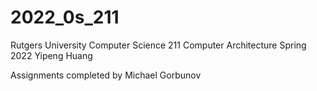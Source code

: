 # 2022_0s_211
Rutgers University Computer Science 211 Computer Architecture
Spring 2022
Yipeng Huang

Assignments completed by Michael Gorbunov

